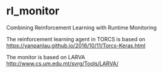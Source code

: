 # rl_monitor
Combining Reinforcement Learning with Runtime Monitoring


The reinforcement learning agent in TORCS is based on https://yanpanlau.github.io/2016/10/11/Torcs-Keras.html

The monitor is based on LARVA http://www.cs.um.edu.mt/svrg/Tools/LARVA/

